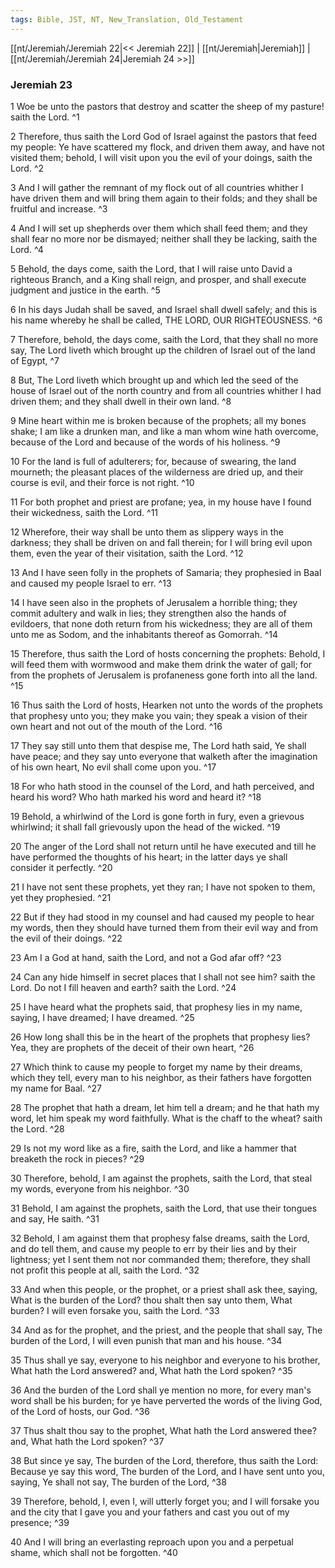 ```yaml
---
tags: Bible, JST, NT, New_Translation, Old_Testament
---
```


[[nt/Jeremiah/Jeremiah 22|<< Jeremiah 22]] | [[nt/Jeremiah|Jeremiah]] | [[nt/Jeremiah/Jeremiah 24|Jeremiah 24 >>]]

### Jeremiah 23

1 Woe be unto the pastors that destroy and scatter the sheep of my pasture! saith the Lord.  ^1

2 Therefore, thus saith the Lord God of Israel against the pastors that feed my people: Ye have scattered my flock, and driven them away, and have not visited them; behold, I will visit upon you the evil of your doings, saith the Lord.  ^2

3 And I will gather the remnant of my flock out of all countries whither I have driven them and will bring them again to their folds; and they shall be fruitful and increase.  ^3

4 And I will set up shepherds over them which shall feed them; and they shall fear no more nor be dismayed; neither shall they be lacking, saith the Lord.  ^4

5 Behold, the days come, saith the Lord, that I will raise unto David a righteous Branch, and a King shall reign, and prosper, and shall execute judgment and justice in the earth.  ^5

6 In his days Judah shall be saved, and Israel shall dwell safely; and this is his name whereby he shall be called, THE LORD, OUR RIGHTEOUSNESS.  ^6

7 Therefore, behold, the days come, saith the Lord, that they shall no more say, The Lord liveth which brought up the children of Israel out of the land of Egypt,  ^7

8 But, The Lord liveth which brought up and which led the seed of the house of Israel out of the north country and from all countries whither I had driven them; and they shall dwell in their own land.  ^8

9 Mine heart within me is broken because of the prophets; all my bones shake; I am like a drunken man, and like a man whom wine hath overcome, because of the Lord and because of the words of his holiness.  ^9

10 For the land is full of adulterers; for, because of swearing, the land mourneth; the pleasant places of the wilderness are dried up, and their course is evil, and their force is not right.  ^10

11 For both prophet and priest are profane; yea, in my house have I found their wickedness, saith the Lord.  ^11

12 Wherefore, their way shall be unto them as slippery ways in the darkness; they shall be driven on and fall therein; for I will bring evil upon them, even the year of their visitation, saith the Lord.  ^12

13 And I have seen folly in the prophets of Samaria; they prophesied in Baal and caused my people Israel to err.  ^13

14 I have seen also in the prophets of Jerusalem a horrible thing; they commit adultery and walk in lies; they strengthen also the hands of evildoers, that none doth return from his wickedness; they are all of them unto me as Sodom, and the inhabitants thereof as Gomorrah.  ^14

15 Therefore, thus saith the Lord of hosts concerning the prophets: Behold, I will feed them with wormwood and make them drink the water of gall; for from the prophets of Jerusalem is profaneness gone forth into all the land.  ^15

16 Thus saith the Lord of hosts, Hearken not unto the words of the prophets that prophesy unto you; they make you vain; they speak a vision of their own heart and not out of the mouth of the Lord.  ^16

17 They say still unto them that despise me, The Lord hath said, Ye shall have peace; and they say unto everyone that walketh after the imagination of his own heart, No evil shall come upon you.  ^17

18 For who hath stood in the counsel of the Lord, and hath perceived, and heard his word? Who hath marked his word and heard it?  ^18

19 Behold, a whirlwind of the Lord is gone forth in fury, even a grievous whirlwind; it shall fall grievously upon the head of the wicked.  ^19

20 The anger of the Lord shall not return until he have executed and till he have performed the thoughts of his heart; in the latter days ye shall consider it perfectly.  ^20

21 I have not sent these prophets, yet they ran; I have not spoken to them, yet they prophesied.  ^21

22 But if they had stood in my counsel and had caused my people to hear my words, then they should have turned them from their evil way and from the evil of their doings.  ^22

23 Am I a God at hand, saith the Lord, and not a God afar off?  ^23

24 Can any hide himself in secret places that I shall not see him? saith the Lord. Do not I fill heaven and earth? saith the Lord.  ^24

25 I have heard what the prophets said, that prophesy lies in my name, saying, I have dreamed; I have dreamed.  ^25

26 How long shall this be in the heart of the prophets that prophesy lies? Yea, they are prophets of the deceit of their own heart,  ^26

27 Which think to cause my people to forget my name by their dreams, which they tell, every man to his neighbor, as their fathers have forgotten my name for Baal.  ^27

28 The prophet that hath a dream, let him tell a dream; and he that hath my word, let him speak my word faithfully. What is the chaff to the wheat? saith the Lord.  ^28

29 Is not my word like as a fire, saith the Lord, and like a hammer that breaketh the rock in pieces?  ^29

30 Therefore, behold, I am against the prophets, saith the Lord, that steal my words, everyone from his neighbor.  ^30

31 Behold, I am against the prophets, saith the Lord, that use their tongues and say, He saith.  ^31

32 Behold, I am against them that prophesy false dreams, saith the Lord, and do tell them, and cause my people to err by their lies and by their lightness; yet I sent them not nor commanded them; therefore, they shall not profit this people at all, saith the Lord.  ^32

33 And when this people, or the prophet, or a priest shall ask thee, saying, What is the burden of the Lord? thou shalt then say unto them, What burden? I will even forsake you, saith the Lord.  ^33

34 And as for the prophet, and the priest, and the people that shall say, The burden of the Lord, I will even punish that man and his house.  ^34

35 Thus shall ye say, everyone to his neighbor and everyone to his brother, What hath the Lord answered? and, What hath the Lord spoken?  ^35

36 And the burden of the Lord shall ye mention no more, for every man\'s word shall be his burden; for ye have perverted the words of the living God, of the Lord of hosts, our God.  ^36

37 Thus shalt thou say to the prophet, What hath the Lord answered thee? and, What hath the Lord spoken?  ^37

38 But since ye say, The burden of the Lord, therefore, thus saith the Lord: Because ye say this word, The burden of the Lord, and I have sent unto you, saying, Ye shall not say, The burden of the Lord,  ^38

39 Therefore, behold, I, even I, will utterly forget you; and I will forsake you and the city that I gave you and your fathers and cast you out of my presence;  ^39

40 And I will bring an everlasting reproach upon you and a perpetual shame, which shall not be forgotten.  ^40

 
